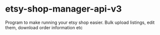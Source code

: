 # etsy-shop-manager-api-v3
Program to make running your etsy shop easier. Bulk upload listings, edit them, download order information etc
